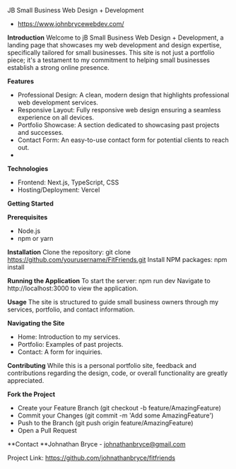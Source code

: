JB Small Business Web Design + Development
- https://www.johnbrycewebdev.com/

**Introduction**
Welcome to jB Small Business Web Design + Development, a landing page that showcases my web development and design expertise, specifically tailored for small businesses. This site is not just a portfolio piece; it's a testament to my commitment to helping small businesses establish a strong online presence.

**Features**
- Professional Design: A clean, modern design that highlights professional web development services.
- Responsive Layout: Fully responsive web design ensuring a seamless experience on all devices.
- Portfolio Showcase: A section dedicated to showcasing past projects and successes.
- Contact Form: An easy-to-use contact form for potential clients to reach out.
- 
**Technologies**
- Frontend: Next.js, TypeScript, CSS
- Hosting/Deployment: Vercel

**Getting Started**

**Prerequisites**
- Node.js
- npm or yarn
  
**Installation**
Clone the repository: git clone https://github.com/yourusername/FitFriends.git
Install NPM packages: npm install

**Running the Application**
To start the server: npm run dev
Navigate to http://localhost:3000 to view the application.

**Usage**
The site is structured to guide small business owners through my services, portfolio, and contact information.

**Navigating the Site**
- Home: Introduction to my services.
- Portfolio: Examples of past projects.
- Contact: A form for inquiries.

**Contributing**
While this is a personal portfolio site, feedback and contributions regarding the design, code, or overall functionality are greatly appreciated.

**Fork the Project**
- Create your Feature Branch (git checkout -b feature/AmazingFeature)
- Commit your Changes (git commit -m 'Add some AmazingFeature')
- Push to the Branch (git push origin feature/AmazingFeature)
- Open a Pull Request

**Contact **Johnathan Bryce - johnathanbryce@gmail.com

Project Link: https://github.com/johnathanbryce/fitfriends
